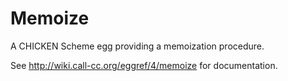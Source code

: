 Memoize
================

A CHICKEN Scheme egg providing a memoization procedure.

See http://wiki.call-cc.org/eggref/4/memoize for documentation.

